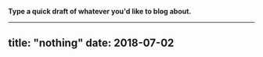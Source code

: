 **Type a quick draft of whatever you'd like to blog about.**

---
title: "nothing"
date: 2018-07-02
---
